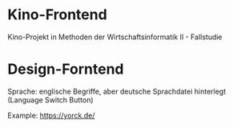 # Kino-Frontend
Kino-Projekt in Methoden der Wirtschaftsinformatik II - Fallstudie

# Design-Forntend
Sprache: englische Begriffe, aber deutsche Sprachdatei hinterlegt (Language Switch Button)

Example: https://yorck.de/
